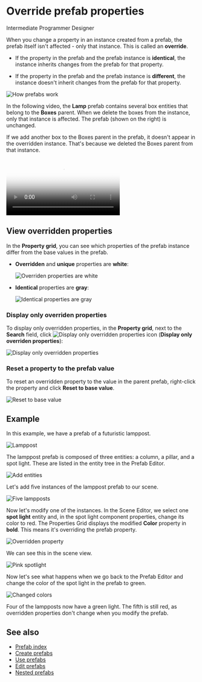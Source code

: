 # Override prefab properties
<span class="label label-doc-level">Intermediate</span>
<span class="label label-doc-audience">Programmer</span>
<span class="label label-doc-audience">Designer</span>

When you change a property in an instance created from a prefab, the prefab itself isn't affected - only that instance. This is called an **override**. 

* If the property in the prefab and the prefab instance is **identical**, the instance inherits changes from the prefab for that property.

* If the property in the prefab and the prefab instance is **different**, the instance doesn't inherit changes from the prefab for that property.

![How prefabs work](media/create-manage-prefabs-how-prefabs-work.png)

In the following video, the **Lamp** prefab contains several box entities that belong to the **Boxes** parent. When we delete the boxes from the instance, only that instance is affected. The prefab (shown on the right) is unchanged.

If we add another box to the Boxes parent in the prefab, it doesn't appear in the overridden instance. That's because we deleted the Boxes parent from that instance.

<p>
<video autoplay loop class="responsive-video" poster="media/delete-boxes-from-prefab-instance.jpg">
   <source src="media/delete-boxes-from-prefab-instance.mp4" type="video/mp4">
</video>
</p>

## View overridden properties

In the **Property grid**, you can see which properties of the prefab instance differ from the base values in the prefab.

* **Overridden** and **unique** properties are **white**:

    ![Overriden properties are white](media/use-prefabs-overriden-properties-appear-white.png) 

* **Identical** properties are **gray**:

    ![Identical properties are gray](media/use-prefabs-identical-properties-appear-gray.png)

### Display only overriden properties

To display only overridden properties, in the **Property grid**, next to the **Search** field, click ![Display only overridden properties icon](media/display-only-overriden-properties-icon.png) (**Display only overriden properties**):

![Display only overridden properties](media/use-prefabs-display-only-overriden-properties.png)

### Reset a property to the prefab value

To reset an overridden property to the value in the parent prefab, right-click the property and click **Reset to base value**.

![Reset to base value](media/use-prefabs-reset-property-to-base-value.png)

## Example

In this example, we have a prefab of a futuristic lamppost.

![Lamppost](media/lamppost.png)

The lamppost prefab is composed of three entities: a column, a pillar, and a spot light. These are listed in the entity tree in the Prefab Editor.

![Add entities](media/lamppost2.png)

Let's add five instances of the lamppost prefab to our scene.

![Five lampposts](media/lamppost3.png)

Now let's modify one of the instances. In the Scene Editor, we select one **spot light** entity and, in the spot light component properties, change its color to red. The Properties Grid displays the modified **Color** property in **bold**. This means it's overriding the prefab property.

![Overridden property](media/lamppost5.png)

We can see this in the scene view.

![Pink spotlight](media/lamppost4.png)

Now let's see what happens when we go back to the Prefab Editor and change the color of the spot light in the prefab to green.

![Changed colors](media/lamppost7.png)

Four of the lampposts now have a green light. The fifth is still red, as overridden properties don't change when you modify the prefab.

## See also

* [Prefab index](prefabs.md)
* [Create prefabs](create-prefabs.md)
* [Use prefabs](use-prefabs.md)
* [Edit prefabs](edit-prefabs.md)
* [Nested prefabs](nested-prefabs.md)